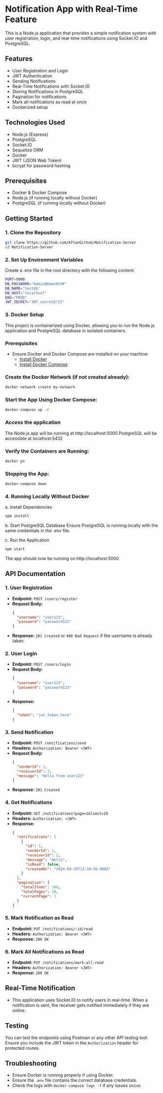 # Notification App with Real-Time Feature

This is a Node.js application that provides a simple notification system with user registration, login, and real-time notifications using Socket.IO and PostgreSQL.

## **Features**
- User Registration and Login
- JWT Authentication
- Sending Notifications
- Real-Time Notifications with Socket.IO
- Storing Notifications in PostgreSQL
- Pagination for notifications
- Mark all notifications as read at once
- Dockerized setup

## **Technologies Used**
- Node.js (Express)
- PostgreSQL
- Socket.IO
- Sequelize ORM
- Docker
- JWT (JSON Web Token)
- bcrypt for password hashing

## **Prerequisites**
- Docker & Docker Compose
- Node.js (if running locally without Docker)
- PostgreSQL (if running locally without Docker)

## **Getting Started**

### **1. Clone the Repository**
```bash
git clone https://github.com/AftanGithub/Notification-Server
cd Notification-Server
```

### 2. Set Up Environment Variables
Create a .env file in the root directory with the following content:
```bash
PORT=5000
DB_PASSWORD="Admin@Home563#"
DB_NAME="testdb"
DB_HOST="localhost"
ENV="PROD"
JWT_SECRET="JWT_secret@!23"
```
### 3. **Docker Setup**

This project is containerized using Docker, allowing you to run the Node.js application and PostgreSQL database in isolated containers.

### **Prerequisites**

- Ensure Docker and Docker Compose are installed on your machine:
  - [Install Docker](https://docs.docker.com/get-docker/)
  - [Install Docker Compose](https://docs.docker.com/compose/install/)

### Create the Docker Network (if not created already): 
```bash
docker network create my-network
```
### Start the App Using Docker Compose:
```bash
docker-compose up -d
```
### Access the application
The Node.js app will be running at http://localhost:5000
PostgreSQL will be accessible at localhost:5432

### Verify the Containers are Running:
```bash 
docker ps
```
### Stopping the App:
```bash 
docker-compose down
```

### 4. **Running Locally Without Docker**
a. Install Dependencies
```bash
npm install
```
b. Start PostgreSQL Database
Ensure PostgreSQL is running locally with the same credentials in the .env file.

c. Run the Application
```bash
npm start
```
The app should now be running on http://localhost:5000


## **API Documentation**

### **1. User Registration**
- **Endpoint:** `POST /users/register`
- **Request Body:**
    ```json
    {
      "username": "user123",
      "password": "password123"
    }
    ```
- **Response:** `201 Created` or `400 Bad Request` if the username is already taken.

### **2. User Login**
- **Endpoint:** `POST /users/login`
- **Request Body:**
    ```json
    {
      "username": "user123",
      "password": "password123"
    }
    ```
- **Response:**
    ```json
    {
      "token": "jwt_token_here"
    }
    ```

### **3. Send Notification**
- **Endpoint:** `POST /notifications/send`
- **Headers:** `Authorization: Bearer <JWT>`
- **Request Body:**
    ```json
    {
      "senderId": 1,
      "receiverId": 2,
      "message": "Hello from user123"
    }
    ```
- **Response:** `201 Created`

### **4. Get Notifications**
- **Endpoint:** `GET /notifications?page=1&limit=10`
- **Headers:** `Authorization: <JWT>`
- **Response:**
    ```json
    {
      "notifications": [
        {
          "id": 1,
          "senderId": 1,
          "receiverId": 2,
          "message": "Hello",
          "isRead": false,
          "createdAt": "2024-09-29T12:34:56.000Z"
        }
      ],
      "pagination": {
        "totalItems": 100,
        "totalPages": 10,
        "currentPage": 1
      }
    }
    ```

### **5. Mark Notification as Read**
- **Endpoint:** `PUT /notifications/:id/read`
- **Headers:** `Authorization: Bearer <JWT>`
- **Response:** `200 OK`

### **6. Mark All Notifications as Read**
- **Endpoint:** `PUT /notifications/mark-all-read`
- **Headers:** `Authorization: Bearer <JWT>`
- **Response:** `200 OK`

## **Real-Time Notification**

- This application uses Socket.IO to notify users in real-time. When a notification is sent, the receiver gets notified immediately if they are online.

## **Testing**

You can test the endpoints using Postman or any other API testing tool. Ensure you include the JWT token in the `Authorization` header for protected routes.

## **Troubleshooting**

- Ensure Docker is running properly if using Docker.
- Ensure the `.env` file contains the correct database credentials.
- Check the logs with `docker-compose logs -f` if any issues occur.




